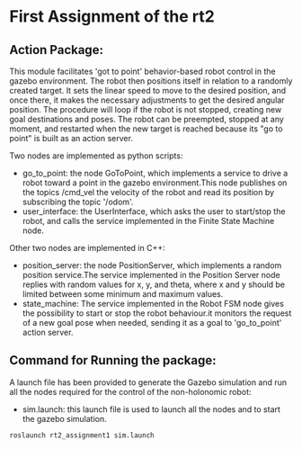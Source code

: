 # First Assignment of the rt2
## Action Package:

This module facilitates 'got to point' behavior-based robot control in the gazebo environment. The robot then positions itself in relation to a randomly created target. It sets the linear speed to move to the desired position, and once there, it makes the necessary adjustments to get the desired angular position. The procedure will loop if the robot is not stopped, creating new goal destinations and poses. The robot can be preempted, stopped at any moment, and restarted when the new target is reached because its "go to point" is built as an action server.

Two nodes are implemented as python scripts:
- go_to_point: the node GoToPoint, which implements a service to drive a robot toward a point in the gazebo environment.This node publishes on the topics /cmd_vel the velocity of the robot and read its position by subscribing the topic '/odom'.
- user_interface: the UserInterface, which asks the user to start/stop the robot, and calls the service implemented in the Finite State Machine node.

Other two nodes are implemented in C++:
- position_server: the node PositionServer, which implements a random position service.The service implemented in the Position Server node replies with random values for x, y, and theta, where x and y should be limited between some minimum and maximum values.
- state_machine: The service implemented in the Robot FSM node gives the possibility to start or stop the robot behaviour.it monitors the request of a new goal pose when needed, sending it as a goal to 'go_to_point' action server.

## Command for Running the package:
A launch file has been provided to generate the Gazebo simulation and run all the nodes required for the control of the non-holonomic robot:

- sim.launch: this launch file is used to launch all the nodes and to start the gazebo simulation.

```
roslaunch rt2_assignment1 sim.launch
```



